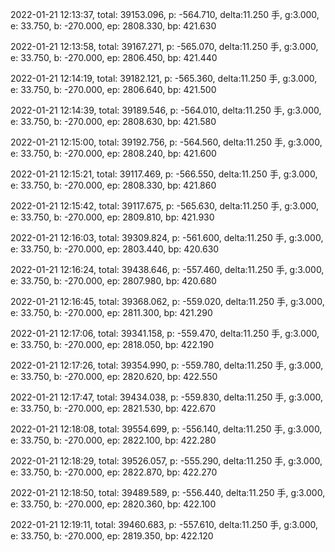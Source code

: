 2022-01-21 12:13:37, total: 39153.096, p: -564.710, delta:11.250 手, g:3.000, e: 33.750, b: -270.000, ep: 2808.330, bp: 421.630

2022-01-21 12:13:58, total: 39167.271, p: -565.070, delta:11.250 手, g:3.000, e: 33.750, b: -270.000, ep: 2806.450, bp: 421.440

2022-01-21 12:14:19, total: 39182.121, p: -565.360, delta:11.250 手, g:3.000, e: 33.750, b: -270.000, ep: 2806.640, bp: 421.500

2022-01-21 12:14:39, total: 39189.546, p: -564.010, delta:11.250 手, g:3.000, e: 33.750, b: -270.000, ep: 2808.630, bp: 421.580

2022-01-21 12:15:00, total: 39192.756, p: -564.560, delta:11.250 手, g:3.000, e: 33.750, b: -270.000, ep: 2808.240, bp: 421.600

2022-01-21 12:15:21, total: 39117.469, p: -566.550, delta:11.250 手, g:3.000, e: 33.750, b: -270.000, ep: 2808.330, bp: 421.860

2022-01-21 12:15:42, total: 39117.675, p: -565.630, delta:11.250 手, g:3.000, e: 33.750, b: -270.000, ep: 2809.810, bp: 421.930

2022-01-21 12:16:03, total: 39309.824, p: -561.600, delta:11.250 手, g:3.000, e: 33.750, b: -270.000, ep: 2803.440, bp: 420.630

2022-01-21 12:16:24, total: 39438.646, p: -557.460, delta:11.250 手, g:3.000, e: 33.750, b: -270.000, ep: 2807.980, bp: 420.680

2022-01-21 12:16:45, total: 39368.062, p: -559.020, delta:11.250 手, g:3.000, e: 33.750, b: -270.000, ep: 2811.300, bp: 421.290

2022-01-21 12:17:06, total: 39341.158, p: -559.470, delta:11.250 手, g:3.000, e: 33.750, b: -270.000, ep: 2818.050, bp: 422.190

2022-01-21 12:17:26, total: 39354.990, p: -559.780, delta:11.250 手, g:3.000, e: 33.750, b: -270.000, ep: 2820.620, bp: 422.550

2022-01-21 12:17:47, total: 39434.038, p: -559.830, delta:11.250 手, g:3.000, e: 33.750, b: -270.000, ep: 2821.530, bp: 422.670

2022-01-21 12:18:08, total: 39554.699, p: -556.140, delta:11.250 手, g:3.000, e: 33.750, b: -270.000, ep: 2822.100, bp: 422.280

2022-01-21 12:18:29, total: 39526.057, p: -555.290, delta:11.250 手, g:3.000, e: 33.750, b: -270.000, ep: 2822.870, bp: 422.270

2022-01-21 12:18:50, total: 39489.589, p: -556.440, delta:11.250 手, g:3.000, e: 33.750, b: -270.000, ep: 2820.360, bp: 422.100

2022-01-21 12:19:11, total: 39460.683, p: -557.610, delta:11.250 手, g:3.000, e: 33.750, b: -270.000, ep: 2819.350, bp: 422.120